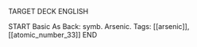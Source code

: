 TARGET DECK
ENGLISH

START
Basic
As
Back: symb. Arsenic.
Tags: [[arsenic]], [[atomic_number_33]]
END
